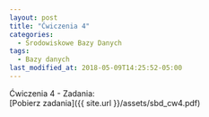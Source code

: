 ```yaml
---
layout: post
title: "Ćwiczenia 4"
categories:
  - Środowiskowe Bazy Danych
tags:
  - Bazy danych
last_modified_at: 2018-05-09T14:25:52-05:00
---
```


Ćwiczenia 4 - Zadania: <br/>
[Pobierz zadania]({{ site.url }}/assets/sbd_cw4.pdf)<br/>
